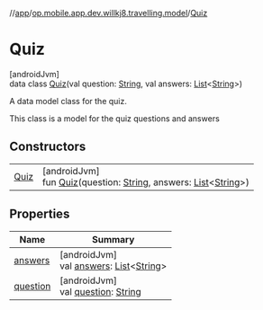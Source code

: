 //[app](../../../index.md)/[op.mobile.app.dev.willkj8.travelling.model](../index.md)/[Quiz](index.md)

# Quiz

[androidJvm]\
data class [Quiz](index.md)(val question: [String](https://kotlinlang.org/api/latest/jvm/stdlib/kotlin/-string/index.html), val answers: [List](https://kotlinlang.org/api/latest/jvm/stdlib/kotlin.collections/-list/index.html)&lt;[String](https://kotlinlang.org/api/latest/jvm/stdlib/kotlin/-string/index.html)&gt;)

A data model class for the quiz.

This class is a model for the quiz questions and answers

## Constructors

| | |
|---|---|
| [Quiz](-quiz.md) | [androidJvm]<br>fun [Quiz](-quiz.md)(question: [String](https://kotlinlang.org/api/latest/jvm/stdlib/kotlin/-string/index.html), answers: [List](https://kotlinlang.org/api/latest/jvm/stdlib/kotlin.collections/-list/index.html)&lt;[String](https://kotlinlang.org/api/latest/jvm/stdlib/kotlin/-string/index.html)&gt;) |

## Properties

| Name | Summary |
|---|---|
| [answers](answers.md) | [androidJvm]<br>val [answers](answers.md): [List](https://kotlinlang.org/api/latest/jvm/stdlib/kotlin.collections/-list/index.html)&lt;[String](https://kotlinlang.org/api/latest/jvm/stdlib/kotlin/-string/index.html)&gt; |
| [question](question.md) | [androidJvm]<br>val [question](question.md): [String](https://kotlinlang.org/api/latest/jvm/stdlib/kotlin/-string/index.html) |
